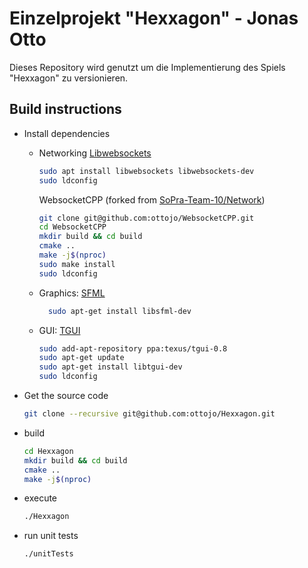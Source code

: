 # Einzelprojekt "Hexxagon" - Jonas Otto

Dieses Repository wird genutzt um die Implementierung des Spiels "Hexxagon" zu versionieren.

## Build instructions
* Install dependencies
  * Networking
      [Libwebsockets](https://github.com/warmcat/libwebsockets)
      ```bash
      sudo apt install libwebsockets libwebsockets-dev
      sudo ldconfig
      ```
      
      WebsocketCPP (forked from [SoPra-Team-10/Network](https://github.com/SoPra-Team-10/Network))
      ```bash
      git clone git@github.com:ottojo/WebsocketCPP.git
      cd WebsocketCPP
      mkdir build && cd build
      cmake ..
      make -j$(nproc)
      sudo make install
      sudo ldconfig
      ```
      
  * Graphics: [SFML](https://www.sfml-dev.org/)
      ```bash
        sudo apt-get install libsfml-dev
      ```
  
  * GUI: [TGUI](https://tgui.eu/)
      ```bash
      sudo add-apt-repository ppa:texus/tgui-0.8
      sudo apt-get update
      sudo apt-get install libtgui-dev
      sudo ldconfig
      ```
  
* Get the source code
    ```bash
    git clone --recursive git@github.com:ottojo/Hexxagon.git
    ```
* build
    ```bash
    cd Hexxagon
    mkdir build && cd build
    cmake ..
    make -j$(nproc)
    ```
  
* execute
    ```bash
    ./Hexxagon
    ```

* run unit tests
    ```bash
    ./unitTests
    ```